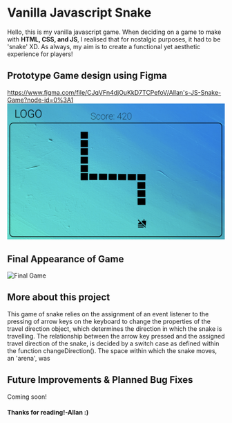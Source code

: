 # Vanilla Javascript Snake 

Hello, this is my vanilla javascript game. When deciding on a game to make with  **HTML, CSS, and JS**, I realised that for nostalgic purposes, it had to be 'snake' XD. As always, my aim is to create a functional yet aesthetic experience for players!


## Prototype Game design using Figma
https://www.figma.com/file/CJqVFn4djOuKkD7TCPefoV/Allan's-JS-Snake-Game?node-id=0%3A1
![Figma Desktop Prototype](images/figmaDesktopSnake.png)

## Final Appearance of Game
![Final Game](images/howItTurnedOut.png)


## More about this project
This game of snake relies on the assignment of an event listener to the pressing of arrow keys on the keyboard to change the properties of the travel direction object, which determines the direction in which the snake is travelling. The relationship between the arrow key pressed and the assigned travel direction of the snake, is decided by a switch case as defined within the function changeDirection(). The space within which the snake moves, an 'arena', was 


## Future Improvements & Planned Bug Fixes
Coming soon!

#### Thanks for reading!-Allan :)
